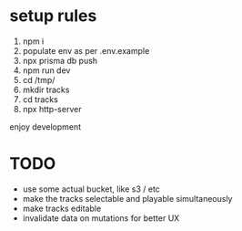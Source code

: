 # setup rules

1. npm i
2. populate env as per .env.example
3. npx prisma db push
4. npm run dev
5. cd /tmp/
6. mkdir tracks
7. cd tracks
8. npx http-server

enjoy development

# TODO

- use some actual bucket, like s3 / etc
- make the tracks selectable and playable simultaneously
- make tracks editable
- invalidate data on mutations for better UX
